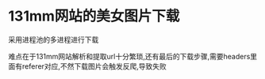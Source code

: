 # 131mm网站的美女图片下载
采用进程池的多进程进行下载

难点在于131mm网站解析和提取url十分繁琐,还有最后的下载步骤,需要headers里面有referer对应,不然下载图片会触发反爬,导致失败
